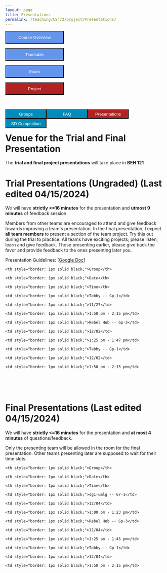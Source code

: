 ```yaml
---
layout: page
title: Presentations
permalink: /teaching/CS472/project/Presentations/
---
```


<div class="main-component">
<form action="/teaching/CS472/">
    <input type="submit" style="background-color:cornflowerblue;color:white;width:185px;
height:40px;" value="Course Overview" />
</form>

<form action="/teaching/CS472/Timetable/">
    <input type="submit" style="background-color:cornflowerblue;color:white;width:185px;
height:40px;" value="Timetable" />
</form>
<form action="/teaching/CS472/Exam/">
    <input type="submit" style="background-color:cornflowerblue;color:white;width:185px;
height:40px;" value="Exam" />
</form>
<form action="/teaching/CS472/project/">
    <input type="submit" style="background-color:firebrick;color:white;width:185px;
height:40px;" value="Project" />
</form>
</div>
<br/>

<div class="main-component">
<form action="/teaching/CS472/project/Group/">
    <input type="submit" style="background-color:#008CBA;float:left; color:white;width:130px;
height:30px;" value="Groups" />
</form>
<form action="/teaching/CS472/project/FAQ/">
    <input type="submit" style="background-color:#008CBA;float:left;color:white;width:130px;
height:30px;" value="FAQ" />
</form>
<form action="/teaching/CS472/project/Presentations/">
    <input type="submit" style="background-color:firebrick;float:left;color:white;width:130px;
height:30px;" value="Presentations" />
</form>

<form action="/teaching/CS472/project/Competition/">
    <input type="submit" style="background-color:#008CBA;float:left;color:white;width:130px;
height:30px;" value="SD Competition" />
</form>
</div>

<br/>
<br/>

Venue for the Trial and Final Presentation
=======
The **trial and final project presentations** will take place in **BEH 121**

Trial Presentations (Ungraded) (Last edited 04/15/2024)
=======


We will have <b>strictly <=16 minutes</b> for the presentation and <b>utmost 9 minutes</b> of feedback session.

Members from other teams are encouraged to attend and give feedback towards improving a team's 
presentation. In the final presentation, I expect <b> all team members </b> to present a 
section of the team project. Try this out during the trial to practice. All teams have 
exciting projects; please listen, learn and give feedback. Those presenting earlier, please give back the 
favor and provide feedback to the ones presenting later you.

Presentation Guidelines: [[Google Doc]( https://docs.google.com/document/d/16m2-bSjpR60oA6FKyxBqAdArVKCH9HkUy1foDuK7CfA/edit?tab=t.0)]

<table>

  <tr>

    <th style="border: 1px solid black;">Group</th>

    <th style="border: 1px solid black;">Date</th>

    <th style="border: 1px solid black;">Time</th>

  </tr>

  <tr>

    <td style="border: 1px solid black;">Tabby -- Gp-1</td>

    <td style="border: 1px solid black;">11/27</td>

    <td style="border: 1px solid black;">1:50 pm - 2:15 pm</td>

  </tr>

  <tr>

    <td style="border: 1px solid black;">Rebel Hub -- Gp-3</td>

    <td style="border: 1px solid black;">12/02</td>

    <td style="border: 1px solid black;">1:25 pm - 1:47 pm</td>

  </tr>


  <tr>

    <td style="border: 1px solid black;">Tabby -- Gp-1</td>

    <td style="border: 1px solid black;">12/02</td>

    <td style="border: 1px solid black;">1:50 pm - 2:15 pm</td>

  </tr>

</table>

<br/>
<br/>

Final Presentations (Last edited 04/15/2024)
=======

We will have <b>strictly <=16 minutes</b> for the presentation and <b>at most 4 minutes</b> of questions/feedback.


Only the presenting team will be allowed in the room for the final presentation. Other teams presenting later 
are supposed to wait for their time slots.

<table>

  <tr>

    <th style="border: 1px solid black;">Group</th>

    <th style="border: 1px solid black;">Date</th>

    <th style="border: 1px solid black;">Time</th>

  </tr>

  <tr>

    <td style="border: 1px solid black;">sg1-umlg -- Gr-1</td>

    <td style="border: 1px solid black;">12/04</td>

    <td style="border: 1px solid black;">1:00 pm - 1:23 pm</td>

  </tr>

  <tr>

    <td style="border: 1px solid black;">Rebel Hub -- Gp-3</td>

    <td style="border: 1px solid black;">12/04</td>

    <td style="border: 1px solid black;">1:25 pm - 1:45 pm</td>

  </tr>


  <tr>

    <td style="border: 1px solid black;">Tabby -- Gp-1</td>

    <td style="border: 1px solid black;">12/04</td>

    <td style="border: 1px solid black;">1:50 pm - 2:15 pm</td>

  </tr>

</table>